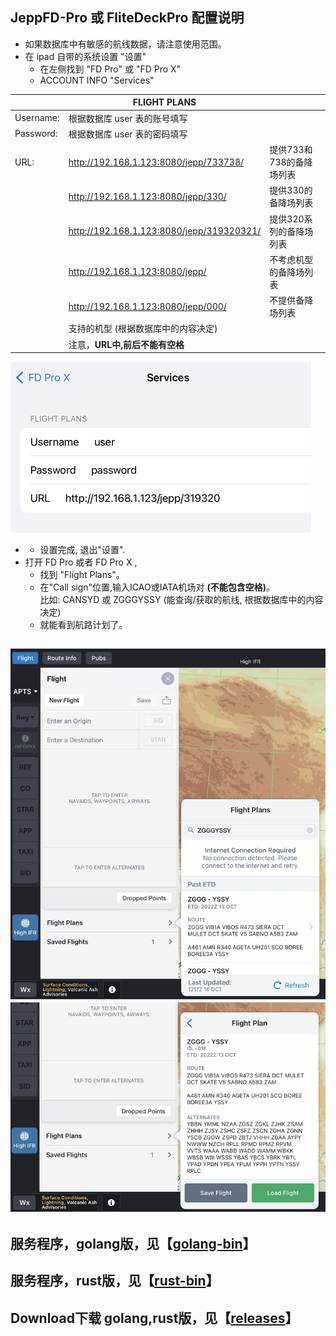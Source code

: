 ## JeppFD-Pro 或 FliteDeckPro 配置说明  
* 如果数据库中有敏感的航线数据，请注意使用范围。   
* 在 ipad 自带的系统设置 "设置"   
  * 在左侧找到 "FD Pro" 或 "FD Pro X"   
  * ACCOUNT INFO "Services"   

|    | FLIGHT PLANS |   |
|-----|---|----- |
| Username:	| 根据数据库 user 表的账号填写 |
| Password:	| 根据数据库 user 表的密码填写 |
| URL:	| http://192.168.1.123:8080/jepp/733738/ |	提供733和738的备降场列表 |
|   | http://192.168.1.123:8080/jepp/330/       |	提供330的备降场列表 |
|   | http://192.168.1.123:8080/jepp/319320321/ |	提供320系列的备降场列表 |
|   | http://192.168.1.123:8080/jepp/           |	不考虑机型的备降场列表 |
|   | http://192.168.1.123:8080/jepp/000/       |	不提供备降场列表 |
|   | 支持的机型 (根据数据库中的内容决定)       |       |
|   | 注意，**URL中,前后不能有空格**             |       |

![jeppSet1](jeppSet1.png)

* * 设置完成, 退出"设置".   
* 打开 FD Pro 或者 FD Pro X ,   
  * 找到 "Flight Plans"。   
  * 在"Call sign"位置,输入ICAO或IATA机场对 **(不能包含空格)**。   
  比如: CANSYD 或 ZGGGYSSY (能查询/获取的航线, 根据数据库中的内容决定)   
  * 就能看到航路计划了。   
 
 ![jeppUse2](jeppUse2.png)
 ![jeppUse3](jeppUse3.png)
------
## 服务程序，golang版，见【[golang-bin](golang-bin)】  
## 服务程序，rust版，见【[rust-bin](rust-bin)】  
## Download下载 golang,rust版，见【[releases](https://github.com/osnosn/jeppFlightPlan/releases)】  


